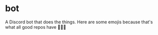 # bot
A Discord bot that does the things. Here are some emojis because that's what all good repos have 🔨🚀😩
